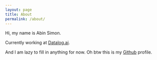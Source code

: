 ```yaml
---
layout: page
title: About
permalink: /about/
---
```


Hi, my name is Abin Simon.

Currently working at [Datalog.ai](http://datalog.ai/).

And I am lazy to fill in anything for now. Oh btw this is my [Github](https://github.com/meain) profile.
